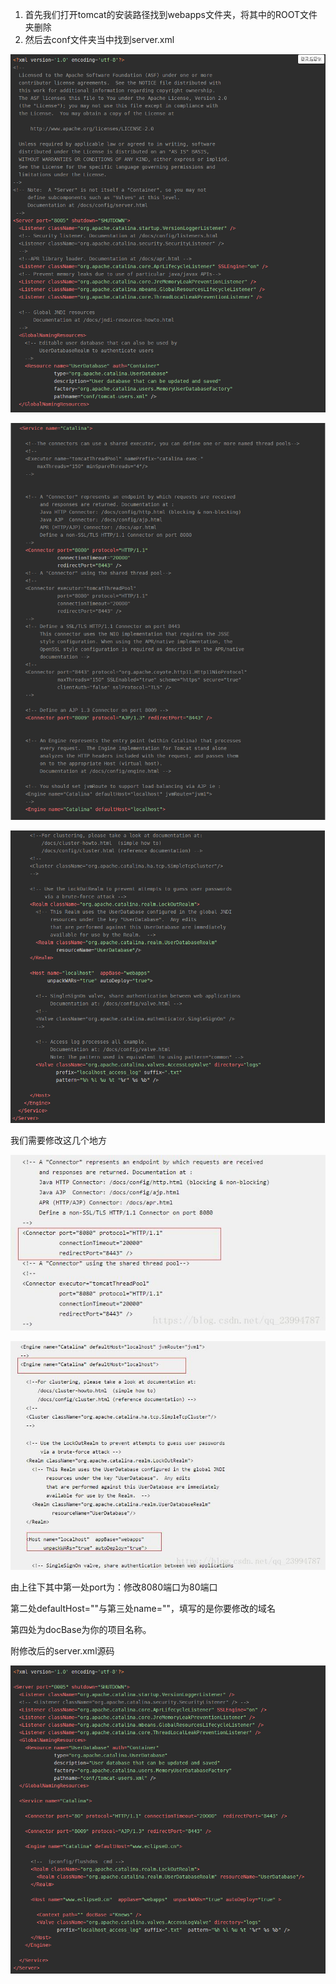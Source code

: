 1. 首先我们打开tomcat的安装路径找到webapps文件夹，将其中的ROOT文件夹删除
2. 然后去conf文件夹当中找到server.xml

![tomcat](../../图片/tomcat配置域名/tomcat-1611491131802.png)

![tomcat1](../../图片/tomcat配置域名/tomcat1-1611491136390.png)

![tomcat2](../../图片/tomcat配置域名/tomcat2.png)



我们需要修改这几个地方

![tomcat3](../../图片/tomcat配置域名/tomcat3.jpg)

![tomcat4](../../图片/tomcat配置域名/tomcat4.jpg)

由上往下其中第一处port为：修改8080端口为80端口

第二处defaultHost=""与第三处name=""，填写的是你要修改的域名

第四处为docBase为你的项目名称。

附修改后的server.xml源码

![tomcat5](../../图片/tomcat配置域名/tomcat5.png)